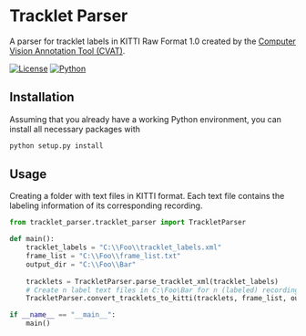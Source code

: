 # Tracklet Parser
A parser for tracklet labels in KITTI Raw Format 1.0 created by the [Computer Vision Annotation Tool (CVAT)](https://github.com/openvinotoolkit/cvat).

[![License](https://img.shields.io/badge/license-MIT-green)](https://github.com/holtvogt/tracklet_parser/blob/master/LICENSE)
[![Python](https://img.shields.io/badge/python-3.9-blue)](https://www.python.org/downloads/)

## Installation
Assuming that you already have a working Python environment, you can install all necessary packages with

```bash
python setup.py install
```

## Usage
Creating a folder with text files in KITTI format. Each text file contains the labeling information of its corresponding recording.

```python
from tracklet_parser.tracklet_parser import TrackletParser

def main():
    tracklet_labels = "C:\\Foo\\tracklet_labels.xml"
    frame_list = "C:\\Foo\\frame_list.txt"
    output_dir = "C:\\Foo\\Bar"
    
    tracklets = TrackletParser.parse_tracklet_xml(tracklet_labels)
    # Create n label text files in C:\Foo\Bar for n (labeled) recordings
    TrackletParser.convert_tracklets_to_kitti(tracklets, frame_list, output_dir)

if __name__ == "__main__":
    main()
```
